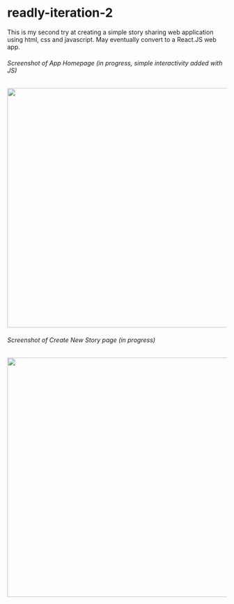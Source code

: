 # readly-iteration-2
This is my second try at creating a simple story sharing web application using html, css and javascript. May eventually convert to a React.JS web app.

###### Screenshot of App Homepage (in progress, simple interactivity added with JS)
<img src="https://github.com/user-attachments/assets/d427880c-f4e4-47eb-b66f-78ca3b34e863" width="550">

###### Screenshot of Create New Story page (in progress)
<img src="https://github.com/user-attachments/assets/a208bd6c-fe84-4b35-9dfa-a14abd91c45a" width="550">
